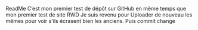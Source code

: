ReadMe
C’est mon premier test de dépôt sur GitHub en même temps que mon premier test de site RWD
Je suis revenu pour Uploader de nouveau les mêmes pour voir s'ils écrasent bien les anciens. Puis commit change

